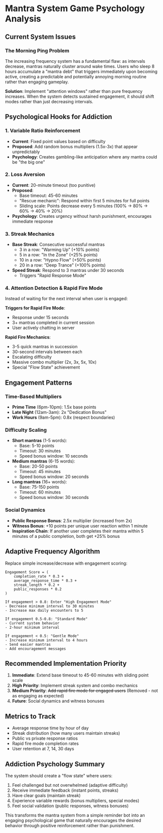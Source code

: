 # Mantra System Game Psychology Analysis

## Current System Issues

### The Morning Ping Problem
The increasing frequency system has a fundamental flaw: as intervals decrease, mantras naturally cluster around wake times. Users who sleep 8 hours accumulate a "mantra debt" that triggers immediately upon becoming active, creating a predictable and potentially annoying morning routine rather than engaging gameplay.

**Solution**: Implement "attention windows" rather than pure frequency increases. When the system detects sustained engagement, it should shift modes rather than just decreasing intervals.

## Psychological Hooks for Addiction

### 1. Variable Ratio Reinforcement
- **Current**: Fixed point values based on difficulty
- **Proposed**: Add random bonus multipliers (1.5x-3x) that appear unpredictably
- **Psychology**: Creates gambling-like anticipation where any mantra could be "the big one"

### 2. Loss Aversion
- **Current**: 20-minute timeout (too punitive)
- **Proposed**: 
  - Base timeout: 45-60 minutes
  - "Rescue mechanic": Respond within first 5 minutes for full points
  - Sliding scale: Points decrease every 5 minutes (100% → 80% → 60% → 40% → 20%)
- **Psychology**: Creates urgency without harsh punishment, encourages immediate response

### 3. Streak Mechanics
- **Base Streak**: Consecutive successful mantras
  - 3 in a row: "Warming Up" (+10% points)
  - 5 in a row: "In the Zone" (+25% points)
  - 10 in a row: "Hypno Flow" (+50% points)
  - 20 in a row: "Deep Trance" (+100% points)
- **Speed Streak**: Respond to 3 mantras under 30 seconds
  - Triggers "Rapid Response Mode"

### 4. Attention Detection & Rapid Fire Mode
Instead of waiting for the next interval when user is engaged:

**Triggers for Rapid Fire Mode**:
- Response under 15 seconds
- 3+ mantras completed in current session
- User actively chatting in server

**Rapid Fire Mechanics**:
- 3-5 quick mantras in succession
- 30-second intervals between each
- Escalating difficulty
- Massive combo multiplier (2x, 3x, 5x, 10x)
- Special "Flow State" achievement

## Engagement Patterns

### Time-Based Multipliers
- **Prime Time** (6pm-10pm): 1.5x base points
- **Late Night** (12am-3am): 2x "Dedication Bonus"
- **Work Hours** (9am-5pm): 0.8x (respect boundaries)

### Difficulty Scaling
- **Short mantras** (1-5 words): 
  - Base: 5-10 points
  - Timeout: 30 minutes
  - Speed bonus window: 10 seconds
- **Medium mantras** (6-15 words):
  - Base: 20-50 points  
  - Timeout: 45 minutes
  - Speed bonus window: 20 seconds
- **Long mantras** (16+ words):
  - Base: 75-150 points
  - Timeout: 60 minutes
  - Speed bonus window: 30 seconds

### Social Dynamics
- **Public Response Bonus**: 2.5x multiplier (increased from 2x)
- **Witness Bonus**: +10 points per unique user reaction within 1 minute
- **Inspiration Chain**: If another user completes their mantra within 5 minutes of a public completion, both get +25% bonus

## Adaptive Frequency Algorithm

Replace simple increase/decrease with engagement scoring:

```
Engagement Score = (
    completion_rate * 0.3 +
    average_response_time * 0.3 +
    streak_length * 0.2 +
    public_responses * 0.2
)

If engagement > 0.8: Enter "High Engagement Mode"
- Decrease minimum interval to 30 minutes
- Increase max daily encounters to 5

If engagement 0.5-0.8: "Standard Mode"  
- Current system behavior
- 2-hour minimum interval

If engagement < 0.5: "Gentle Mode"
- Increase minimum interval to 4 hours
- Send easier mantras
- Add encouragement messages
```

## Recommended Implementation Priority

1. **Immediate**: Extend base timeout to 45-60 minutes with sliding point scale
2. **High Priority**: Implement streak system and combo mechanics
3. **Medium Priority**: ~~Add rapid fire mode for engaged users~~ (Removed - not as engaging as expected)
4. **Future**: Social dynamics and witness bonuses

## Metrics to Track

- Average response time by hour of day
- Streak distribution (how many users maintain streaks)
- Public vs private response ratios
- Rapid fire mode completion rates
- User retention at 7, 14, 30 days

## Addiction Psychology Summary

The system should create a "flow state" where users:
1. Feel challenged but not overwhelmed (adaptive difficulty)
2. Receive immediate feedback (instant points, streaks)
3. Have clear goals (maintain streak)
4. Experience variable rewards (bonus multipliers, special modes)
5. Feel social validation (public responses, witness bonuses)

This transforms the mantra system from a simple reminder bot into an engaging psychological game that naturally encourages the desired behavior through positive reinforcement rather than punishment.